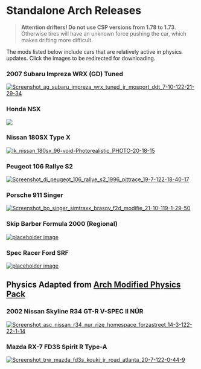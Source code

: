 # Standalone Arch Releases
>**Attention drifters! Do not use CSP versions from 1.78 to 1.73**. Otherwise tires will have an unknown force pushing the car, which makes drifting more difficult.

The mods listed below include cars that are relatively active in physics updates. Click the images to be redirected for downloading.

### 2007 Subaru Impreza WRX (GD) Tuned
[![Screenshot_ag_subaru_impreza_wrx_tuned_jr_mosport_ddt_7-10-122-21-29-34](https://user-images.githubusercontent.com/90503800/200462952-7d88dc7f-9bca-4bc9-8c07-b49e77565647.png)](https://www.racedepartment.com/downloads/2007-subaru-impreza-wrx-gd-tuned.33356/ "RaceDepartment")
### Honda NSX
[![](https://user-images.githubusercontent.com/90503800/138021050-15df9dc5-9a0a-428a-9283-28e8e606f2fd.jpg)](https://www.racedepartment.com/downloads/honda-nsx.4768/ "RaceDepartment")
### Nissan 180SX Type X
[![lk_nissan_180sx_96-void-Photorealistic_PHOTO-20-18-15](https://user-images.githubusercontent.com/90503800/185699054-a22708be-7f7f-49f9-9f40-40d12ac88327.png)](https://www.youtube.com/watch?v=sPabzoB_LUs "YouTube")
### Peugeot 106 Rallye S2
[![Screenshot_dj_peugeot_106_rallye_s2_1996_pittrace_19-7-122-18-40-17](https://user-images.githubusercontent.com/90503800/185716851-a6c3f7f6-6b89-443b-bf06-2c70d3caf217.png)](https://www.racedepartment.com/downloads/peugeot-106-rallye-s2.32274/ "RaceDepartment")
### Porsche 911 Singer
[![Screenshot_bo_singer_simtraxx_brasov_f2d_modifie_21-10-119-1-29-50](https://user-images.githubusercontent.com/90503800/185699045-a8d981c4-18bd-45f6-abed-374b8dd998b4.png)](https://www.racedepartment.com/downloads/porsche-911-singer.29318/ "RaceDepartment")
### Skip Barber Formula 2000 (Regional)
[![placeholder image]()](https://www.racedepartment.com/downloads/skip-barber-for-assetto-corsa.26791/)
### Spec Racer Ford SRF
[![placeholder image]()](https://www.racedepartment.com/downloads/ford-spec-racer-for-assetto-corsa.28643/)

## Physics Adapted from [Arch Modified Physics Pack](https://github.com/archibaldmilton/Girellu/tree/master/Releases/Mods/Arch%20Cars%20Public)

### 2002 Nissan Skyline R34 GT-R V-SPEC II NÜR
[![Screenshot_asc_nissan_r34_nur_rize_homespace_forzastreet_14-3-122-22-1-14](https://user-images.githubusercontent.com/90503800/185717073-ae97e493-30a5-427a-a8f3-e25d47536b5c.png)](https://www.youtube.com/watch?v=mV1Cy2DPyzk "YouTube")
### Mazda RX-7 FD3S Spirit R Type-A
[![Screenshot_trw_mazda_fd3s_kouki_jr_road_atlanta_20-7-122-0-44-9](https://user-images.githubusercontent.com/90503800/185731837-3df5cb36-af2b-4570-832e-16a1fe488b2c.png)](https://www.youtube.com/watch?v=yMExOh-W5Dg "YouTube")
